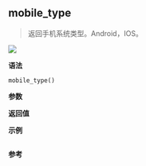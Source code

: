 ## mobile_type

> 返回手机系统类型。Android，IOS。

![](https://img.shields.io/badge/-Mobile-blue)

**语法**

`mobile_type()`

**参数**

**返回值**

**示例**

```js

```

**参考**
